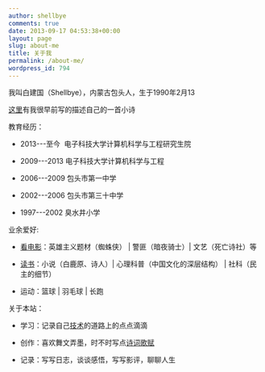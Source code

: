 ```yaml
---
author: shellbye
comments: true
date: 2013-09-17 04:53:38+00:00
layout: page
slug: about-me
title: 关于我
permalink: /about-me/
wordpress_id: 794
---
```


我叫白建国（Shellbye），内蒙古包头人，生于1990年2月13

[这里](/2010/07/07/describe_themselves_but_also_also-2/)有我很早前写的描述自己的一首小诗

教育经历：



	
  * 2013---至今  电子科技大学计算机科学与工程研究生院

	
  * 2009---2013 电子科技大学计算机科学与工程

	
  * 2006---2009 包头市第一中学

	
  * 2002---2006 包头市第三十中学

	
  * 1997---2002 臭水井小学


业余爱好:

	
  * [看电影](http://movie.douban.com/people/xiaobaidejack/collect)：英雄主义题材（蜘蛛侠） | 警匪（暗夜骑士）| 文艺（死亡诗社）等

	
  * [读书](http://book.douban.com/people/xiaobaidejack/collect)：小说（白鹿原、诗人）| 心理科普（中国文化的深层结构） | 社科（民主的细节）

	
  * 运动：篮球 | 羽毛球 | 长跑


关于本站：

	
  * 学习：记录自己[技术](/category/技术世界/)的道路上的点点滴滴

	
  * 创作：喜欢舞文弄墨，时不时写点[诗词歌赋](/category/poetry/)

	
  * 记录：写写日志，谈谈感悟，写写影评，聊聊人生



